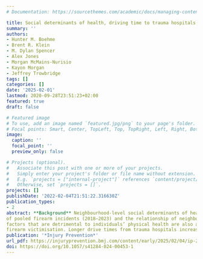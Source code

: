 ```yaml
---
# Documentation: https://sourcethemes.com/academic/docs/managing-content/

title: Social determinants of health, driving time to trauma hospitals, racial composition, and firearem violence in South Carolina.
summary: ''
authors:
- Hunter M. Boehme
- Brent R. Klein
- M. Dylan Spencer
- Alex Jones
- Morgan McMains-Nurisio
- Kayon Morgan
- Jeffrey Trowbridge
tags: []
categories: []
date: '2025-02-01'
lastmod: 2020-09-28T23:51:23+02:00
featured: true
draft: false

# Featured image
# To use, add an image named `featured.jpg/png` to your page's folder.
# Focal points: Smart, Center, TopLeft, Top, TopRight, Left, Right, BottomLeft, Bottom, BottomRight.
image:
  caption: ''
  focal_point: ''
  preview_only: false

# Projects (optional).
#   Associate this post with one or more of your projects.
#   Simply enter your project's folder or file name without extension.
#   E.g. `projects = ["internal-project"]` references `content/project/deep-learning/index.md`.
#   Otherwise, set `projects = []`.
projects: []
publishDate: '2022-02-04T21:51:22.316630Z'
publication_types:
- 2
abstract: **Background** Neighbourhood-level social determinants of health (’SDOHs’) have been linked to negative health outcomes which may include elevated risk of firearm- related injury. This study investigates whether certain SDOHs, including average drive time to trauma hospitals, are associated with increased risk of firearm-related violence and death. **Methods** We execute a cross-sectional examination
of pooled firearm incidents (2018–2023) and the relationship of neighbourhood-level SDOHs across the state of South Carolina using negative binomial count regression models. **Results** Findings indicate that neighbourhood disadvantage, residential mobility, per cent black, the percentage of older housing units, lack of technology access and lack of insurance access were all positively associated with an increased risk of firearm victimisation and death. The relationship between neighbourhoods with longer drive times of firearm incidents to trauma hospitals and firearm-related death was significantly moderated by the per cent black of residents within census tracts.**Conclusions** Public health neighbourhood risk
factors that are detrimental to individuals’ physical health are also associated with increased risk of
firearm victimisation. Longer drive times from trauma hospitals increase the risk of death and this relationship disproportionately affects black Americans. The built environment of neighbourhoods and extended drive times to trauma centres ’doubly disadvantages’ historically disadvantaged populations.
publication: '*Injury Prevention*'
url_pdf: https://injuryprevention.bmj.com/content/early/2025/02/04/ip-2024-045442
doi: https://doi.org/10.1057/s41284-024-00453-1
---
```

